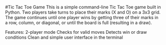 #Tic Tac Toe Game
This is a simple command-line Tic Tac Toe game built in Python. Two players take turns to place their marks (X and O) on a 3x3 grid. The game continues until one player wins by getting three of their marks in a row, column, or diagonal, or until the board is full (resulting in a draw).

Features:
2-player mode
Checks for valid moves
Detects win or draw conditions
Clean and simple user interface in the terminal
